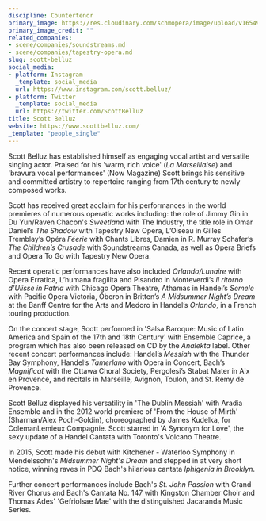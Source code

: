 ```yaml
---
discipline: Countertenor
primary_image: https://res.cloudinary.com/schmopera/image/upload/v1654903065/media/2022/06/ScottBelluz_portrait_niglcq.jpg
primary_image_credit: ""
related_companies:
- scene/companies/soundstreams.md
- scene/companies/tapestry-opera.md
slug: scott-belluz
social_media:
- platform: Instagram
  _template: social_media
  url: https://www.instagram.com/scott.belluz/
- platform: Twitter
  _template: social_media
  url: https://twitter.com/ScottBelluz
title: Scott Belluz
website: https://www.scottbelluz.com/
_template: "people_single"
---
```

Scott Belluz has established himself as engaging vocal artist and versatile singing actor. Praised for his 'warm, rich voice' (_La Marseillaise_) and 'bravura vocal performances' (Now Magazine) Scott brings his sensitive and committed artistry to repertoire ranging from 17th century to newly composed works.

Scott has received great acclaim for his performances in the world premieres of numerous operatic works including: the role of Jimmy Gin in Du Yun/Raven Chacon's _Sweetland_ with The Industry, the title role in Omar Daniel’s _The Shadow_ with Tapestry New Opera, L’Oiseau in Gilles Tremblay’s Opéra _Féerie_ with Chants Libres, Damien in R. Murray Schafer’s _The Children’s Crusade_ with Soundstreams Canada, as well as Opera Briefs and Opera To Go with Tapestry New Opera.

Recent operatic performances have also included _Orlando/Lunaire_ with Opera Erratica, L’humana fragilita and Pisandro in Monteverdi’s _Il ritorno d’Ulisse in Patria_ with Chicago Opera Theatre, Athamas in Handel’s _Semele_ with Pacific Opera Victoria, Oberon in Britten’s _A Midsummer Night’s Dream_ at the Banff Centre for the Arts and Medoro in Handel’s _Orlando_, in a French touring production.

On the concert stage, Scott performed in 'Salsa Baroque: Music of Latin America and Spain of the 17th and 18th Century' with Ensemble Caprice, a program which has also been released on CD by the _Analekta_ label. Other recent concert performances include: Handel’s _Messiah_ with the Thunder Bay Symphony, Handel’s _Tamerlano_ with Opera in Concert, Bach’s _Magnificat_ with the Ottawa Choral Society, Pergolesi’s Stabat Mater in Aix en Provence, and recitals in Marseille, Avignon, Toulon, and St. Remy de Provence.

Scott Belluz displayed his versatility in 'The Dublin Messiah' with Aradia Ensemble and in the 2012 world premiere of 'From the House of Mirth' (Sharman/Alex Poch-Goldin), choreographed by James Kudelka, for ColemanLemieux Compagnie. Scott starred in 'A Synonym for Love', the sexy update of a Handel Cantata with Toronto's Volcano Theatre.

In 2015, Scott made his debut with Kitchener - Waterloo Symphony in Mendelssohn's _Midsummer Night's Dream_ and stepped in at very short notice, winning raves in PDQ Bach's hilarious cantata _Iphigenia in Brooklyn_.

Further concert performances include Bach's _St. John Passion_ with Grand River Chorus and  Bach's Cantata No. 147 with Kingston Chamber Choir and Thomas Ades' 'Gefriolsae Mae' with the distinguished Jacaranda Music Series.